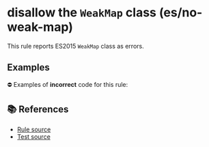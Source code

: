 # disallow the `WeakMap` class (es/no-weak-map)

This rule reports ES2015 `WeakMap` class as errors.

## Examples

⛔ Examples of **incorrect** code for this rule:

<eslint-playground type="bad" code="/*eslint es/no-weak-map: error */
let map = new WeakMap()
" />

## 📚 References

- [Rule source](https://github.com/mysticatea/eslint-plugin-es/blob/v1.4.0/lib/rules/no-weak-map.js)
- [Test source](https://github.com/mysticatea/eslint-plugin-es/blob/v1.4.0/tests/lib/rules/no-weak-map.js)

